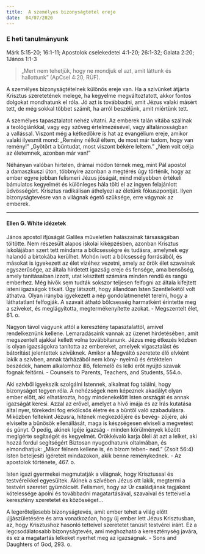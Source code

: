 ```yaml
---
title:  A személyes bizonyságtétel ereje
date:  04/07/2020
---
```


### E heti tanulmányunk
Márk 5:15-20; 16:1-11; Apostolok cselekedetei 4:1-20; 26:1-32; Galata 2:20; 1János 1:1-3

> <p></p>
> „Mert nem tehetjük, hogy ne mondjuk el azt, amit láttunk és hallottunk” (ApCsel 4:20, RÚF).

A személyes bizonyságtételnek különös ereje van. Ha a szívünket átjárta Krisztus szeretetének melege, ha kegyelme megváltoztatott, akkor fontos dolgokat mondhatunk el róla. Jó azt is továbbadni, amit Jézus valaki másért tett, de még sokkal többet számít, ha arról beszélünk, amit miértünk tett.

A személyes tapasztalatot nehéz vitatni. Az emberek talán vitába szállnak a teológiánkkal, vagy egy szöveg értelmezésével, vagy általánosságban a vallással. Viszont még a kétkedőkre is hat az evangélium ereje, amikor valaki ilyesmit mond: „Remény nélkül éltem, de most már tudom, hogy van remény!” „Gyötört a bűntudat, most viszont békére leltem.” „Nem volt célja az életemnek, azonban már van!”  

Néhányan valóban hirtelen, drámai módon térnek meg, mint Pál apostol a damaszkuszi úton, többnyire azonban a megtérés úgy történik, hogy az ember egyre jobban felismeri Jézus jóságát, mind mélyebben értékeli bámulatos kegyelmét és különleges hála tölti el az ingyen felajánlott üdvösségért. Krisztus radikálisan áthelyezi az életünk fókuszpontját. Ilyen bizonyságtevésre van a világnak égető szüksége, erre vágynak az emberek.

---

#### Ellen G. White idézetek

János apostol ifjúságát Galilea műveletlen halászainak társaságában töltötte. Nem részesült alapos iskolai kiképzésben, azonban Krisztus iskolájában szert tett mindarra a bölcsességre és tudásra, amelynek egy halandó a birtokába kerülhet. Mohón ivott a bölcsesség forrásából, és másokat is igyekezett az élet vizéhez vezetni, amely az örök élet szavainak egyszerűsége, az általa hirdetett igazság ereje és fensége, ama bensőség, amely tanításaiban izzott, utat készített számára minden rendű és rangú emberhez. Még hívők sem tudták sokszor teljesen felfogni az általa kifejtett isteni igazságok titkait. Úgy látszott, hogy állandóan Isten Szentlelkétől volt áthatva. Olyan irányba igyekezett a nép gondolatmenetét terelni, hogy a láthatatlant felfogják. A szavait átható bölcsesség harmatként érintette meg a szíveket, és meglágyította, megtermékenyítette azokat. - Megszentelt élet, 61. o.

Nagyon távol vagyunk attól a keresztény tapasztalattól, amivel rendelkeznünk kellene. Lemaradásaink vannak az üzenet hirdetésében, amit megszentelt ajakkal kellett volna továbbítanunk. Jézus még étkezés közben is olyan igazságokra tanította az embereket, amelyek vigasztalást és bátorítást jelentettek szívüknek. Amikor a Megváltó szeretete élő elvként lakik a szívben, annak tárházából nem köny- nyelmű és értéktelen beszédek, hanem alkalomhoz illő, felemelő és lelki erőt nyújtó szavak fognak feltörni. - Counsels to Parents, Teachers, and Students, 554.o.

Aki szívből igyekszik szolgálni Istennek, alkalmat fog találni, hogy bizonyságot tegyen róla. A nehézségek nem képeznek akadályt olyan ember előtt, aki elhatározta, hogy mindenekelőtt Isten országát és annak igazságát keresi. Azzal az erővel, amelyet a hívő imája és az Írás kutatása által nyer, törekedni fog erkölcsös életre és a bűntől való szabadulásra. Miközben feltekint Jézusra, hitének megkezdőjére és bevég- zőjére, aki elviselte a bűnösök ellenállását, maga is készségesen elviseli a megvetést és gúnyt. Ő pedig, akinek Igéje igazság - minden körülmények között megígérte segítségét és kegyelmét. Örökkévaló karja öleli át azt a lelket, aki hozzá fordul segítségért Biztosan nyugodhatunk oltalmában, és elmondhatjuk: „Mikor félnem kellene is, én bízom teben- ned.” (Zsolt 56:4) Isten beteljesíti ígéreteit mindazokon, akik benne reménykednek. - Az apostolok története, 467. o.

Isten igazi gyermekei megmutatják a világnak, hogy Krisztussal és testvéreikkel egyesültek. Akinek a szívében Jézus ott lakik, megtermi a testvéri szeretet gyümölcsét. Felismeri, hogy az Úr családjának tagjaként kötelessége ápolni és továbbadni magatartásával, szavaival és tetteivel a keresztény szeretetet és közösséget...

A legerőteljesebb bizonyságtevés, amit ember tehet a világ előtt újjászületésére és arra vonatkozóan, hogy új ember lett Jézus Krisztusban, az, hogy Krisztushoz hasonló tetteivel szeretetet tanúsít testvérei iránt. Ez a legcsodálatosabb bizonyságtevés, ami meghozható a kereszténység javára, és ez a magatartás lelkeket nyerhet meg az igazságnak. - Sons and Daughters of God, 293. o.